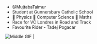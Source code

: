 -  @MujtabaTaimur
-  Student at Gunnersbury Catholic School
- 🥇 Physics 🥈 Computer Science 🥉 Maths 
-  Race for VC Londres in Road and Track
-  Favourite Rider  -  Tadej Pogacar

 ![Middle GIF](https://media.giphy.com/media/OgzmYLIeQfyMsHgVIm/giphy.gif) | 
<!---
MujtabaTaimur/MujtabaTaimur is a ✨ special ✨ repository because its `README.md` (this file) appears on your GitHub profile.
You can click the Preview link to take a look at your changes.
--->
